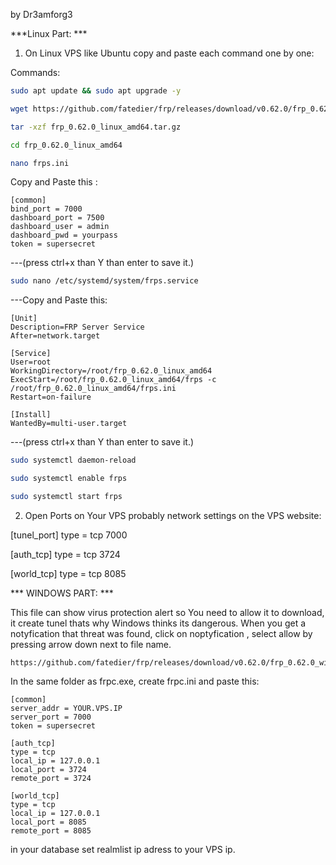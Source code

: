 by Dr3amforg3

***Linux Part: ***
1. On Linux VPS like Ubuntu copy and paste each command one by one:

Commands:
```sh
sudo apt update && sudo apt upgrade -y
```

```sh
wget https://github.com/fatedier/frp/releases/download/v0.62.0/frp_0.62.0_linux_amd64.tar.gz
```

```sh
tar -xzf frp_0.62.0_linux_amd64.tar.gz
```

```sh
cd frp_0.62.0_linux_amd64
```

```sh
nano frps.ini
```

Copy and Paste this :

```
[common]
bind_port = 7000
dashboard_port = 7500
dashboard_user = admin
dashboard_pwd = yourpass
token = supersecret
```

---(press ctrl+x than Y than enter to save it.)

```sh
sudo nano /etc/systemd/system/frps.service
```

---Copy and Paste this:

```
[Unit]
Description=FRP Server Service
After=network.target

[Service]
User=root
WorkingDirectory=/root/frp_0.62.0_linux_amd64
ExecStart=/root/frp_0.62.0_linux_amd64/frps -c /root/frp_0.62.0_linux_amd64/frps.ini
Restart=on-failure

[Install]
WantedBy=multi-user.target

```


---(press ctrl+x than Y than enter to save it.)

```sh
sudo systemctl daemon-reload
```

```sh
sudo systemctl enable frps
```

```sh
sudo systemctl start frps
```


2. Open Ports on Your VPS probably network settings on the VPS website:

[tunel_port] 
type = tcp
7000

[auth_tcp]
type = tcp
3724

[world_tcp]
type = tcp
8085




*** WINDOWS PART: ***

This file can show virus protection alert so You need to allow it to download, 
it create tunel thats why Windows thinks its dangerous.
When you get a notyfication that threat was found, click on noptyfication , select allow by pressing arrow down next to file name.


```
https://github.com/fatedier/frp/releases/download/v0.62.0/frp_0.62.0_windows_amd64.zip
```

In the same folder as frpc.exe, create frpc.ini and paste this:

```
[common]
server_addr = YOUR.VPS.IP
server_port = 7000
token = supersecret

[auth_tcp]
type = tcp
local_ip = 127.0.0.1
local_port = 3724
remote_port = 3724

[world_tcp]
type = tcp
local_ip = 127.0.0.1
local_port = 8085
remote_port = 8085
```

in your database set realmlist ip adress to your VPS ip.
